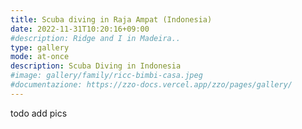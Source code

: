 ```yaml
---
title: Scuba diving in Raja Ampat (Indonesia)
date: 2022-11-31T10:20:16+09:00
#description: Ridge and I in Madeira..
type: gallery
mode: at-once
description: Scuba Diving in Indonesia
#image: gallery/family/ricc-bimbi-casa.jpeg
#documentazione: https://zzo-docs.vercel.app/zzo/pages/gallery/
---
```

todo add pics
